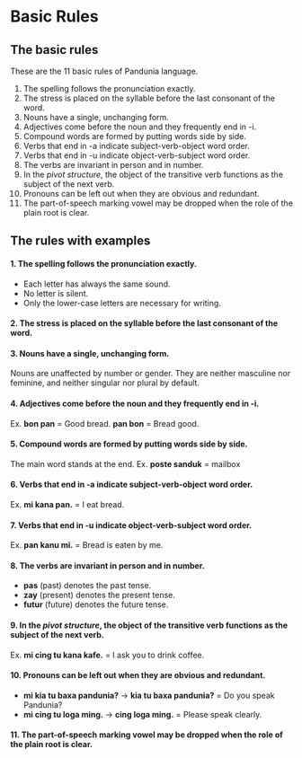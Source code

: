 # Basic Rules

## The basic rules

These are the 11 basic rules of Pandunia language.

1. The spelling follows the pronunciation exactly.
2. The stress is placed on the syllable before the last consonant of the word.
3. Nouns have a single, unchanging form.
4. Adjectives come before the noun and they frequently end in -i.
5. Compound words are formed by putting words side by side.
6. Verbs that end in -a indicate subject-verb-object word order.
7. Verbs that end in -u indicate object-verb-subject word order.
8. The verbs are invariant in person and in number.
9. In the _pivot structure_, the object of the transitive verb functions as the subject of the next verb.
10. Pronouns can be left out when they are obvious and redundant.
11. The part-of-speech marking vowel may be dropped when the role of the plain root is clear.


## The rules with examples

#### 1. The spelling follows the pronunciation exactly.

- Each letter has always the same sound.
- No letter is silent.
- Only the lower-case letters are necessary for writing.


#### 2. The stress is placed on the syllable before the last consonant of the word.


#### 3. Nouns have a single, unchanging form.
Nouns are unaffected by number or gender. They are neither masculine nor feminine, and neither singular nor plural by default.


#### 4. Adjectives come before the noun and they frequently end in -i.
Ex. **bon pan** = Good bread. **pan bon** = Bread good.


#### 5. Compound words are formed by putting words side by side.
The main word stands at the end.
Ex. **poste sanduk** = mailbox


#### 6. Verbs that end in -a indicate subject-verb-object word order.
Ex. **mi kana pan.** = I eat bread.


#### 7. Verbs that end in -u indicate object-verb-subject word order.
Ex. **pan kanu mi.** = Bread is eaten by me.


#### 8. The verbs are invariant in person and in number.

- **pas** (past) denotes the past tense.
- **zay** (present) denotes the present tense.
- **futur** (future) denotes the future tense.

#### 9. In the _pivot structure_, the object of the transitive verb functions as the subject of the next verb.
Ex. **mi cing tu kana kafe.** = I ask you to drink coffee.

#### 10. Pronouns can be left out when they are obvious and redundant.
- **mi kia tu baxa pandunia?** → **kia tu baxa pandunia?** = Do you speak Pandunia?
- **mi cing tu loga ming.** →  **cing loga ming.** = Please speak clearly.

#### 11. The part-of-speech marking vowel may be dropped when the role of the plain root is clear.



